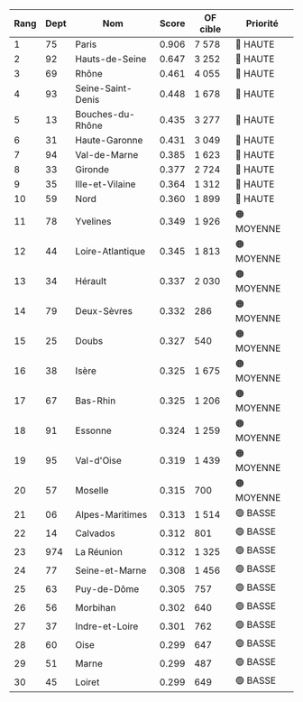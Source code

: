 | Rang | Dept | Nom | Score | OF cible | Priorité |
| --- | --- | --- | --- | --- | --- |
| 1 | 75 | Paris | 0.906 | 7 578 | 🔴 HAUTE |
| 2 | 92 | Hauts-de-Seine | 0.647 | 3 252 | 🔴 HAUTE |
| 3 | 69 | Rhône | 0.461 | 4 055 | 🔴 HAUTE |
| 4 | 93 | Seine-Saint-Denis | 0.448 | 1 678 | 🔴 HAUTE |
| 5 | 13 | Bouches-du-Rhône | 0.435 | 3 277 | 🔴 HAUTE |
| 6 | 31 | Haute-Garonne | 0.431 | 3 049 | 🔴 HAUTE |
| 7 | 94 | Val-de-Marne | 0.385 | 1 623 | 🔴 HAUTE |
| 8 | 33 | Gironde | 0.377 | 2 724 | 🔴 HAUTE |
| 9 | 35 | Ille-et-Vilaine | 0.364 | 1 312 | 🔴 HAUTE |
| 10 | 59 | Nord | 0.360 | 1 899 | 🔴 HAUTE |
| 11 | 78 | Yvelines | 0.349 | 1 926 | 🟠 MOYENNE |
| 12 | 44 | Loire-Atlantique | 0.345 | 1 813 | 🟠 MOYENNE |
| 13 | 34 | Hérault | 0.337 | 2 030 | 🟠 MOYENNE |
| 14 | 79 | Deux-Sèvres | 0.332 | 286 | 🟠 MOYENNE |
| 15 | 25 | Doubs | 0.327 | 540 | 🟠 MOYENNE |
| 16 | 38 | Isère | 0.325 | 1 675 | 🟠 MOYENNE |
| 17 | 67 | Bas-Rhin | 0.325 | 1 206 | 🟠 MOYENNE |
| 18 | 91 | Essonne | 0.324 | 1 259 | 🟠 MOYENNE |
| 19 | 95 | Val-d'Oise | 0.319 | 1 439 | 🟠 MOYENNE |
| 20 | 57 | Moselle | 0.315 | 700 | 🟠 MOYENNE |
| 21 | 06 | Alpes-Maritimes | 0.313 | 1 514 | 🟢 BASSE |
| 22 | 14 | Calvados | 0.312 | 801 | 🟢 BASSE |
| 23 | 974 | La Réunion | 0.312 | 1 325 | 🟢 BASSE |
| 24 | 77 | Seine-et-Marne | 0.308 | 1 456 | 🟢 BASSE |
| 25 | 63 | Puy-de-Dôme | 0.305 | 757 | 🟢 BASSE |
| 26 | 56 | Morbihan | 0.302 | 640 | 🟢 BASSE |
| 27 | 37 | Indre-et-Loire | 0.301 | 762 | 🟢 BASSE |
| 28 | 60 | Oise | 0.299 | 647 | 🟢 BASSE |
| 29 | 51 | Marne | 0.299 | 487 | 🟢 BASSE |
| 30 | 45 | Loiret | 0.299 | 649 | 🟢 BASSE |
